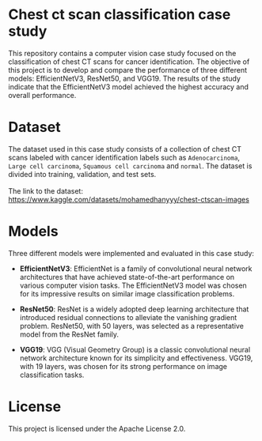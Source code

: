 # Chest ct scan classification case study
This repository contains a computer vision case study focused on the classification of chest CT scans for cancer identification. The objective of this project is to develop and compare the performance of three different models: EfficientNetV3, ResNet50, and VGG19. The results of the study indicate that the EfficientNetV3 model achieved the highest accuracy and overall performance.

# Dataset
The dataset used in this case study consists of a collection of chest CT scans labeled with cancer identification labels such as `Adenocarcinoma`, `Large cell carcinoma`, `Squamous cell carcinoma` and `normal`. The dataset is divided into training, validation, and test sets.
<br><br> The link to the dataset: https://www.kaggle.com/datasets/mohamedhanyyy/chest-ctscan-images

# Models
Three different models were implemented and evaluated in this case study:

- **EfficientNetV3**: EfficientNet is a family of convolutional neural network architectures that have achieved state-of-the-art performance on various computer vision tasks. The EfficientNetV3 model was chosen for its impressive results on similar image classification problems.

- **ResNet50**: ResNet is a widely adopted deep learning architecture that introduced residual connections to alleviate the vanishing gradient problem. ResNet50, with 50 layers, was selected as a representative model from the ResNet family.

- **VGG19**: VGG (Visual Geometry Group) is a classic convolutional neural network architecture known for its simplicity and effectiveness. VGG19, with 19 layers, was chosen for its strong performance on image classification tasks.

# License
This project is licensed under the Apache License 2.0.
